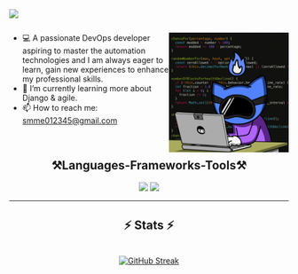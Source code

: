 
<h1 align="Left">
    <img src="https://readme-typing-svg.herokuapp.com?font=Fira+Code&pause=1000&width=435&lines=Hi+Iam+Eissa+👋"/>
</h1>

<ul> 
 <img align="right" src="./Media/1.gif" style="width: 45%; display: inline-block;"/>
 
 <li>💻 A passionate DevOps developer aspiring to master the automation technologies and I am always eager to learn, gain new experiences to enhance my professional skills.</li>
 <li>🌱 I’m currently learning more about Django & agile.</li>
 <li>📫 How to reach me: <a href="mailto:smme012345@gmail.com">smme012345@gmail.com</a></li>
</ul>

<br>
<div align="center">
    <h2 align="center">⚒️Languages-Frameworks-Tools⚒️</h2>
    <img src="https://skillicons.dev/icons?i=aws,django,kubernetes,vscode,github,git,linux,terraform" />
    <img src="https://skillicons.dev/icons?i=python,ansible,bash,nginx,cpp,mysql,docker,jenkins" /><br>
</div>


<hr/>

<h2 align="center">⚡ Stats ⚡</h2>
<br>
<div align=center>
  <a href="https://git.io/streak-stats">
  <img src="https://streak-stats.demolab.com?user=mohammedeissa7" alt="GitHub Streak" />
  </a>  

</div>
